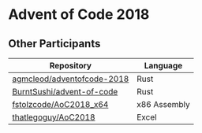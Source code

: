 # Advent of Code 2018

## Other Participants

| Repository                                                                  | Language     |
| --------------------------------------------------------------------------- | ------------ |
| [agmcleod/adventofcode-2018](https://github.com/agmcleod/adventofcode-2018) | Rust         |
| [BurntSushi/advent-of-code](https://github.com/BurntSushi/advent-of-code)   | Rust         |
| [fstolzcode/AoC2018_x64](https://github.com/fstolzcode/AoC2018_x64)         | x86 Assembly |
| [thatlegoguy/AoC2018](https://github.com/thatlegoguy/AoC2018)               | Excel        |
